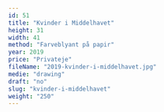```yaml
---
id: 51
title: "Kvinder i Middelhavet"
height: 31
width: 41
method: "Farveblyant på papir"
year: 2019
price: "Privateje"
fileName: "2019-kvinder-i-middelhavet.jpg"
medie: "drawing"
draft: "no"
slug: "kvinder-i-middelhavet"
weight: "250"
---
```

